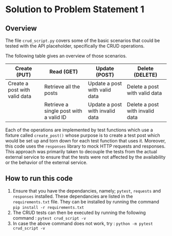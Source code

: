 # Solution to Problem Statement 1

## Overview

The file `crud_script.py` covers some of the basic scenarios that could be tested with the API placeholder, specifically the CRUD operations.

The following table gives an overview of those scenarios. 

| Create (PUT)    | Read (GET)    | Update (POST) |  Delete (DELETE) | 
|--------------|-----------|------------|-------| 
| Create a post with valid data | Retrieve all the posts      | Update a post with valid data       | Delete a post with valid data
|      | Retrieve a single post with a valid ID  | Update a post with invalid data       | Delete a post with invalid data

Each of the operations are implemented by test functions which use a fixture called `create_post()` whose purpose is to create a test post which would be set up and torn down for each test function that uses it. Moreover, this code uses the ``responses`` library to mock HTTP requests and responses. This approach was primarily taken to decouple the tests from the actual external service to ensure that the tests were not affected by the availability or the behavior of the external service.

## How to run this code

1. Ensure that you have the dependancies, namely; `pytest`, `requests` and `responses` installed. These dependancies are listed in the `requirements.txt` file. They can be installed by running the command 
    ``pip install -r requirements.txt``    
2. The CRUD tests can then be executed by running the following command : 
    ``pytest crud_script -v``
3. In case the above command does not work, try : 
    ``python -m pytest crud_script -v``

                                        

